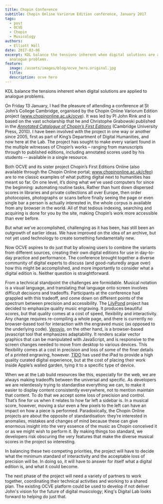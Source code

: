 ```yaml
---
title: Chopin Conference
subtitle: Chopin Online Variorum Edition conference, January 2017
tags:
  - post
  - OCVE
  - Chopin
  - Musicology
authors:
  - Elliott Hall
date: 2017-03-06
excerpt: KDL balance the tensions inherent when digital solutions are applied to
  analogue problems.
feature:
  image: /assets/images/blog/ocve_hero.original.jpg
  title:
  description: ocve hero
---
```


KDL balance the tensions inherent when digital solutions are applied to analogue problems.

On Friday 13 January, I had the pleasure of attending a conference at St John’s College Cambridge, organised by the Chopin Online Variorum Edition project (www.chopinonline.ac.uk/ocve). It was led by PI John Rink and is based on the vast scholarship that he and Christophe Grabowski published in the [_Annotated Catalogue of Chopin’s First Editions_](http://www.chopinonline.ac.uk/aco/) (Cambridge University Press, 2010). I have been involved with the project in one way or another since 2005, first as part of King’s Department of Digital Humanities, and now here at the Lab. The project has sought to make every variant found in the multiple witnesses of Chopin’s works – ranging from manuscripts through to published editions, including annotated scores used by his students -- available in a single resource.

Both OCVE and its sister project Chopin’s First Editions Online (also available through the Chopin Online portal; www.chopinonline.ac.uk/cfeo) are to me classic examples of what putting digital next to humanities has meant so far. On one level, it’s doing what we’ve used computers for since the beginning: automating routine tasks. Rather than hunt down dispersed scores in libraries and private collections all over Europe, then order photocopies, photographs or scans before finally seeing the page or even single bar a person is actually interested in, the whole corpus is available from any browser in the world. All of that tedious indexing, searching and acquiring is done for you by the site, making Chopin’s work more accessible than ever before.

But what we’ve accomplished, challenging as it has been, has still been an outgrowth of earlier ideas. We have improved on the idea of an archive, but not yet used technology to create something fundamentally new.

Now OCVE aspires to do just that by allowing users to combine the variants from different sources, creating their own digital editions for use in day-to-day practice and performance. The conference brought together a diverse community of digital experts to discuss (and good-naturedly argue over) how this might be accomplished, and more importantly to consider what a digital edition is. Neither question is straightforward.

From a technical standpoint the challenges are formidable. Musical notation is a visual language, and translating that language onto screen involves difficult decisions and tradeoffs. Participants at the conference had grappled with this tradeoff, and come down on different points of the spectrum between precision and accessibility. The [LilyPond](http://lilypond.org/) project has decided to emphasize quality music engraving. It produces beautiful scores, but that quality comes at a cost of speed, flexibility and interactivity. Any change requires re-compiling a whole page, and there is currently no browser-based tool for interaction with the engraved music (as opposed to the underlying code). [Verovio](http://www.verovio.org/), on the other hand, is a browser-based javascript tool that emphasizes adaptability. It renders scalar vector graphics that can be manipulated with JavaScript, and is responsive to the screen changes needed to move from desktop to various devices. This flexibility comes at a cost in precision and loss of some of the finer details of a printed engraving, however. [TIDO](http://tido-music.com/) has used the iPad to provide a high quality curated digital experience, but at the cost of placing their work inside Apple’s walled garden, tying it to a specific type of device.

When we at the Lab build resources like this, especially for the web, we are always making tradeoffs between the universal and specific. As developers we are relentlessly trying to standardise everything we can, to make it easier to display content consistently everywhere, not to mention maintain that content. To do that we accept some loss of precision and control. That’s fine for us when it relates to how far left a sidebar is. In a musical score, however, moving a slur even a few pixels to the left can have an impact on how a piece is performed. Paradoxically, the Chopin Online projects are about the opposite of standardisation: they’re interested in anomalies, mistakes and changes of mind because these can give enormous insight into the very essence of the music as Chopin conceived it or as we might wish to perform it. By making things too standard, we developers risk obscuring the very features that make the diverse musical scores in the project so interesting.

In balancing these two competing priorities, the project will have to decide what the minimum standard of interactivity and the acceptable loss of precision will be. In doing so, it will have to answer for itself what a digital edition is, and what it could become.

The next phase of the project will need a variety of partners to work together, coordinating their technical activities and working to a shared plan. The existing OCVE platform could be used to develop if not deliver John's vision for the future of digital musicology; King's Digital Lab looks forward to helping do just that.
